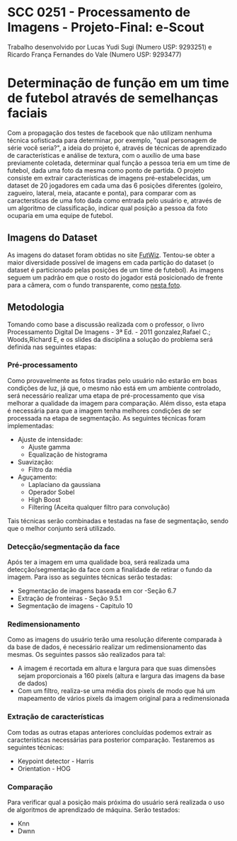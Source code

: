 # SCC 0251 - Processamento de Imagens - Projeto-Final: e-Scout
Trabalho desenvolvido por Lucas Yudi Sugi (Numero USP: 9293251) e Ricardo França Fernandes do Vale (Numero USP: 9293477)

# Determinação de função em um time de futebol através de semelhanças faciais
Com a propagação dos testes de facebook que não utilizam nenhuma técnica sofisticada para determinar, por exemplo, "qual personagem de série você seria?", a ideia do projeto é, através de técnicas de aprendizado de características e análise de textura, com o auxílio de uma base previamente coletada, determinar qual função a pessoa teria em um time de futebol, dada uma foto da mesma como ponto de partida.
O projeto consiste em extrair características de imagens pré-estabelecidas, um dataset de 20 jogadores em cada uma das 6 posições diferentes (goleiro, zagueiro, lateral, meia, atacante e ponta), para comparar com as caractersticas de uma foto dada como entrada pelo usuário e, através de um algoritmo de classificação, indicar qual posição a pessoa da foto ocuparia em uma equipe de futebol.

## Imagens do Dataset
As imagens do dataset foram obtidas no site [FutWiz](https://www.futwiz.com/en/fifa18/worldcup/players). Tentou-se obter a maior diversidade possível de imagens em cada partição do dataset (o dataset é particionado pelas posições de um time de futebol). As imagens seguem um padrão em que o rosto do jogador está posicionado de frente para a câmera, com o fundo transparente, como [nesta foto](https://www.futwiz.com/assets/img/fifa18wc/faces/210257.png). 

## Metodologia
Tomando como base a discussão realizada com o professor, o livro Processamento Digital De Imagens - 3ª Ed. - 2011 gonzalez,Rafael C.; Woods,Richard E, e os slides da disciplina a solução do problema será definida nas seguintes etapas:

### Pré-processamento 
Como provavelmente as fotos tiradas pelo usuário não estarão em boas condições de luz, já que, o mesmo não está em um ambiente controlado, será necessário realizar uma etapa de pré-processamento que visa melhorar a qualidade da imagem para comparação. Além disso, esta etapa é necessária para que a imagem tenha melhores condições de ser processada na etapa de segmentação. As seguintes técnicas foram implementadas:

* Ajuste de intensidade:
  - Ajuste gamma
  - Equalização de histograma
* Suavização:
  - Filtro da média
* Aguçamento:
  - Laplaciano da gaussiana
  - Operador Sobel
  - High Boost
  - Filtering (Aceita qualquer filtro para convolução)
  
Tais técnicas serão combinadas e testadas na fase de segmentação, sendo que o melhor conjunto será utilizado.

### Detecção/segmentação da face
Após ter a imagem em uma qualidade boa, será realizada uma detecção/segmentação da face com a finalidade de retirar o fundo da imagem. Para isso as seguintes técnicas serão testadas:
* Segmentação de imagens baseada em cor -Seção 6.7
* Extração de fronteiras - Seção 9.5.1
* Segmentação de imagens - Capitulo 10

### Redimensionamento 
Como as imagens do usuário terão uma resolução diferente comparada à da base de dados, é necessário realizar um redimensionamento das mesmas. Os seguintes passos são realizados para tal:

* A imagem é recortada em altura e largura para que suas dimensões sejam proporcionais a 160 pixels (altura e largura das imagens da base de dados)
* Com um filtro, realiza-se uma média dos pixels de modo que há um mapeamento de vários pixels da imagem original para a redimensionada

### Extração de características 
Com todas as outras etapas anteriores concluídas podemos extrair as características necessárias para posterior comparação. Testaremos as seguintes técnicas:
* Keypoint detector - Harris
* Orientation - HOG

### Comparação 
Para verificar qual a posição mais próxima do usuário será realizada o uso de algoritmos de aprendizado de máquina. Serão testados:
* Knn
* Dwnn
